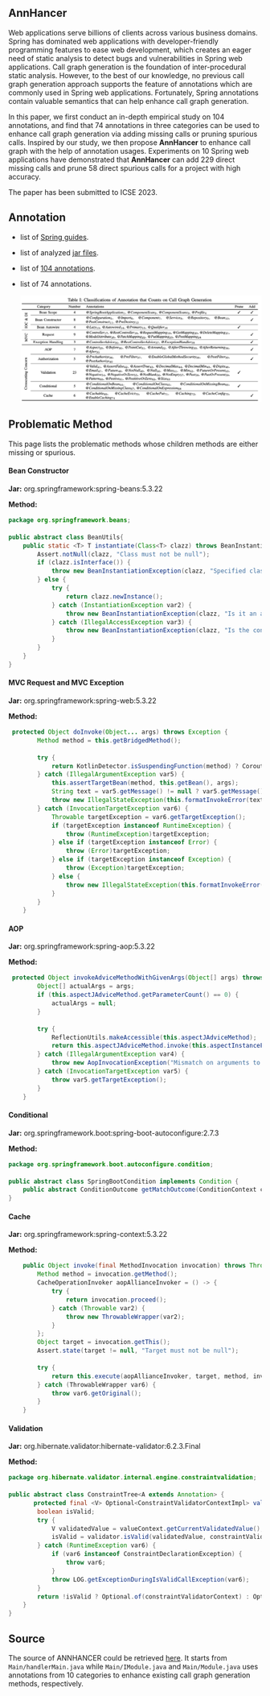 ## AnnHancer

Web applications serve billions of clients across various business domains. Spring has dominated web applications with developer-friendly programming features to ease web development, which creates an eager need of static analysis to detect bugs and vulnerabilities in Spring web applications. Call graph generation is the foundation of inter-procedural static analysis. However, to the best of our knowledge, no previous call graph generation approach supports the feature of annotations which are commonly used in Spring web applications. Fortunately, Spring annotations contain valuable semantics that can help enhance call graph generation.

In this paper, we first conduct an in-depth empirical study on 104 annotations, and find that 74 annotations in three categories can be used to enhance call graph generation via adding missing calls or pruning spurious calls. Inspired by our study, we then propose **AnnHancer** to enhance call graph with the help of annotation usages. Experiments on 10 Spring web applications have demonstrated that **AnnHancer** can add 229 direct missing calls and prune 58 direct spurious calls for a project with high accuracy.

The paper has been submitted to ICSE 2023.

## Annotation

* list of [Spring guides](spring-guide.txt).

* list of analyzed [jar files](jars.txt).

* list of [104 annotations](annotation.json).

* list of 74 annotations.

   ![annotation-enhance](./annotation-enhance.png)



## Problematic Method

This page lists the problematic methods whose children methods are either missing or spurious.

#### Bean Constructor

**Jar:** org.springframework:spring-beans:5.3.22

**Method:**

```java
package org.springframework.beans;

public abstract class BeanUtils{
    public static <T> T instantiate(Class<T> clazz) throws BeanInstantiationException {
        Assert.notNull(clazz, "Class must not be null");
        if (clazz.isInterface()) {
            throw new BeanInstantiationException(clazz, "Specified class is an interface");
        } else {
            try {
                return clazz.newInstance();
            } catch (InstantiationException var2) {
                throw new BeanInstantiationException(clazz, "Is it an abstract class?", var2);
            } catch (IllegalAccessException var3) {
                throw new BeanInstantiationException(clazz, "Is the constructor accessible?", var3);
            }
        }
    }
}
```



#### MVC Request and MVC Exception

**Jar:** org.springframework:spring-web:5.3.22

**Method:**

```java
 protected Object doInvoke(Object... args) throws Exception {
        Method method = this.getBridgedMethod();

        try {
            return KotlinDetector.isSuspendingFunction(method) ? CoroutinesUtils.invokeSuspendingFunction(method, this.getBean(), args) : method.invoke(this.getBean(), args);
        } catch (IllegalArgumentException var5) {
            this.assertTargetBean(method, this.getBean(), args);
            String text = var5.getMessage() != null ? var5.getMessage() : "Illegal argument";
            throw new IllegalStateException(this.formatInvokeError(text, args), var5);
        } catch (InvocationTargetException var6) {
            Throwable targetException = var6.getTargetException();
            if (targetException instanceof RuntimeException) {
                throw (RuntimeException)targetException;
            } else if (targetException instanceof Error) {
                throw (Error)targetException;
            } else if (targetException instanceof Exception) {
                throw (Exception)targetException;
            } else {
                throw new IllegalStateException(this.formatInvokeError("Invocation failure", args), targetException);
            }
        }
    }
```



#### AOP

**Jar:** org.springframework:spring-aop:5.3.22

**Method:** 

```java
 protected Object invokeAdviceMethodWithGivenArgs(Object[] args) throws Throwable {
        Object[] actualArgs = args;
        if (this.aspectJAdviceMethod.getParameterCount() == 0) {
            actualArgs = null;
        }

        try {
            ReflectionUtils.makeAccessible(this.aspectJAdviceMethod);
            return this.aspectJAdviceMethod.invoke(this.aspectInstanceFactory.getAspectInstance(), actualArgs);
        } catch (IllegalArgumentException var4) {
            throw new AopInvocationException("Mismatch on arguments to advice method [" + this.aspectJAdviceMethod + "]; pointcut expression [" + this.pointcut.getPointcutExpression() + "]", var4);
        } catch (InvocationTargetException var5) {
            throw var5.getTargetException();
        }
    }
```



#### Conditional

**Jar:** org.springframework.boot:spring-boot-autoconfigure:2.7.3

**Method:**

```java
package org.springframework.boot.autoconfigure.condition;

public abstract class SpringBootCondition implements Condition {
    public abstract ConditionOutcome getMatchOutcome(ConditionContext context, AnnotatedTypeMetadata metadata);
}
```



#### Cache

**Jar:** org.springframework:spring-context:5.3.22

**Method:**

```java
    public Object invoke(final MethodInvocation invocation) throws Throwable {
        Method method = invocation.getMethod();
        CacheOperationInvoker aopAllianceInvoker = () -> {
            try {
                return invocation.proceed();
            } catch (Throwable var2) {
                throw new ThrowableWrapper(var2);
            }
        };
        Object target = invocation.getThis();
        Assert.state(target != null, "Target must not be null");

        try {
            return this.execute(aopAllianceInvoker, target, method, invocation.getArguments());
        } catch (ThrowableWrapper var6) {
            throw var6.getOriginal();
        }
    }
```



#### Validation

**Jar:** org.hibernate.validator:hibernate-validator:6.2.3.Final

**Method:**

```java
package org.hibernate.validator.internal.engine.constraintvalidation;

public abstract class ConstraintTree<A extends Annotation> {
       protected final <V> Optional<ConstraintValidatorContextImpl> validateSingleConstraint(ValueContext<?, ?> valueContext, ConstraintValidatorContextImpl constraintValidatorContext, ConstraintValidator<A, V> validator) {
        boolean isValid;
        try {
            V validatedValue = valueContext.getCurrentValidatedValue();
            isValid = validator.isValid(validatedValue, constraintValidatorContext);
        } catch (RuntimeException var6) {
            if (var6 instanceof ConstraintDeclarationException) {
                throw var6;
            }
            throw LOG.getExceptionDuringIsValidCallException(var6);
        }
        return !isValid ? Optional.of(constraintValidatorContext) : Optional.empty();
    }
}
```



## Source

The source of ANNHANCER could be retrieved [here](AnnHancer.tar). It starts from  ``Main/handlerMain.java`` while ``Main/IModule.java`` and ``Main/Module.java`` uses annotations from 10 categories to enhance existing call graph generation methods, respectively.







